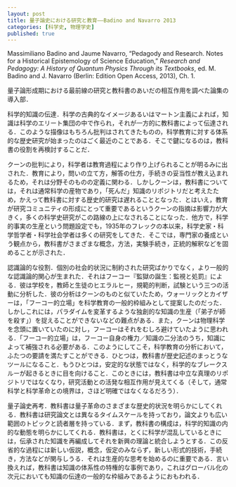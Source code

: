 ```yaml
---
layout: post
title: 量子論史における研究と教育——Badino and Navarro 2013
categories: [科学史, 物理学史]
published: true
---
```


Massimiliano Badino and Jaume Navarro, “Pedagody and Research. Notes for a Historical Epistemology of Science Education,” _Research and Pedagogy: A History of Quantum Physics Through its Textbooks_, ed. M. Badino and J. Navarro (Berlin: Edition Open Access, 2013), Ch. 1.

量子論形成期における最前線の研究と教科書のあいだの相互作用を調べた論集の導入部．

科学的知識の伝達．科学の古典的なイメージあるいはマートン主義によれば，知識は科学のエリート集団の中で作られ，それが一方的に教科書によって伝達される．このような描像はもちろん批判はされてきたものの，科学教育に対する体系的な歴史研究が始まったのはごく最近のことである．そこで鍵になるのは，教科書の役割を再検討することだ．<!-- Brooke, Communicating chemistry (2000), Bensaude-Vincent 2006, Bertomeu-Sánchez et al. 2006, Kaiser 2006, Vicedo 2012. -->

クーンの批判により，科学者は教育過程により作り上げられることが明るみに出された．教育により，問いの立て方，解答の仕方，手続きの妥当性が教え込まれるため，それは分野そのものの定義に関わる．しかしクーンは，教科書については，それは通常科学の産物であり，「死んだ」知識のリポジトリだと考えたため，かえって教科書に対する歴史的研究は遅れることとなった．とはいえ，教育が研究コミュニティの形成にとって重要であるというクーンの指摘は影響力が大きく，多くの科学史研究がこの路線の上になされることになった．他方で，科学的事実の生産という問題設定でも，1935年のフレックの本以来，科学史家・科学哲学者・科学社会学者は多くの研究をしてきた．そこでは，専門家の養成という観点から，教科書がさまざまな概念，方法，実験手続き，正統的解釈などを固めることが示された．

認識論的な役割．個別の社会的状況に制約された研究ばかりでなく，より一般的な認識論的関心が生まれた．それはフーコー『監獄の誕生：監視と処罰』による．彼は学校を，教師と生徒のヒエラルヒー，規範的判断，試験という三つの活動に分析した．彼の分析はクーンのものと似ていたため，ウォーリックとカイザーは，「フーコー的立場」を科学教育の一般的枠組みとして提案したのだった．しかしこれには，パラダイムを変革するような独創的な知識の生産（「弟子が師を殺す」）を捉えることができないなどの難点がある．また，クーンは物理科学を念頭に置いていたのに対し，フーコーはそれをむしろ避けていたように思われる．「フーコー的立場」は，フーコー自身の権力／知識の二分法のうち，知識によって補強される必要がある．このようにしてこそ，科学教育の分析において，ふたつの要請を満たすことができる．ひとつは，教科書が歴史記述のまっとうなツールになること．もうひとつは，安定的な状態ではなく，科学的なブレークスルーが起きるときに目を向けること．このときには，教科書は中立な真理のリポジトリではなくなり，研究活動との活発な相互作用が見えてくる（そして，通常科学と科学革命との境界は，さほど明確ではなくなるだろう）．

量子論史再考．教科書は量子革命のさまざまな歴史的状況を明らかにしてくれる．教科書は研究論文とは異なるタイムスケールを持っており，論文よりも広い範囲のトピックと読者層を持っている．まず，教科書の構成は，科学的知識の内的な動態を明らかにしてくれる．教科書は，とくに科学が混乱しているときには，伝承された知識を再編成してそれを新興の理論と統合しようとする．この反省的な過程には新しい仮説，概念，仮定のみならず，新しい形式的技術，手続き，方法などが関与しうる．それは生産的な思考を始めるのに重要である．言い換えれば，教科書は知識の体系性の特権的な事例であり，これはグローバル化の次元においても知識の伝達の一般的な枠組みであるようにおもわれる．
